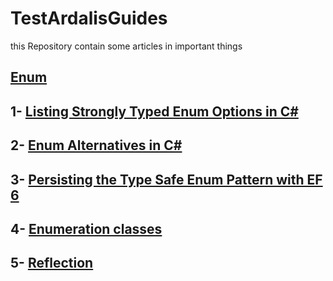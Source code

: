 # TestArdalisGuides
this Repository  contain some articles in important things 
##  [Enum](https://github.com/alymomdouh/TestArdalisGuides/tree/master/ListingStronglyTypedEnumOptions)
## 1- [Listing Strongly Typed Enum Options in C#](https://ardalis.com/listing-strongly-typed-enum-options-in-c/#sq_hc92yz6wy2)
## 2- [Enum Alternatives in C#](https://ardalis.com/enum-alternatives-in-c/)  
## 3- [Persisting the Type Safe Enum Pattern with EF 6](https://ardalis.com/persisting-the-type-safe-enum-pattern-with-ef-6/)
## 4- [Enumeration classes](https://lostechies.com/jimmybogard/2008/08/12/enumeration-classes/)
## 5- [Reflection](https://github.com/alymomdouh/TestArdalisGuides/blob/master/ListingStronglyTypedEnumOptions/ListingStronglyTypedEnumOptions/Utility.cs)




